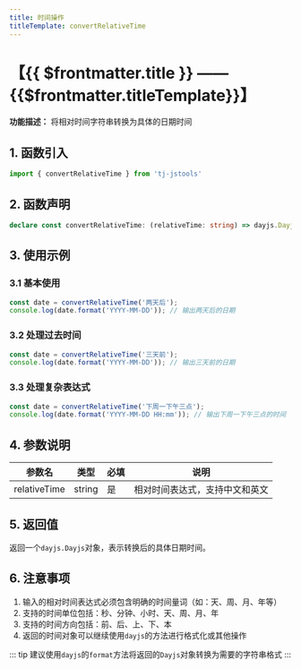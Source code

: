 ```yaml
---
title: 时间操作
titleTemplate: convertRelativeTime
---
```


# 【{{ $frontmatter.title }} —— {{$frontmatter.titleTemplate}}】

**功能描述：** 将相对时间字符串转换为具体的日期时间

## 1. 函数引入

```js
import { convertRelativeTime } from 'tj-jstools'
```

## 2. 函数声明

```ts
declare const convertRelativeTime: (relativeTime: string) => dayjs.Dayjs;
```

## 3. 使用示例

### 3.1 基本使用

```ts
const date = convertRelativeTime('两天后');
console.log(date.format('YYYY-MM-DD')); // 输出两天后的日期
```

### 3.2 处理过去时间

```ts
const date = convertRelativeTime('三天前');
console.log(date.format('YYYY-MM-DD')); // 输出三天前的日期
```

### 3.3 处理复杂表达式

```ts
const date = convertRelativeTime('下周一下午三点');
console.log(date.format('YYYY-MM-DD HH:mm')); // 输出下周一下午三点的时间
```

## 4. 参数说明

| 参数名 | 类型 | 必填 | 说明 |
|--------|------|------|------|
| relativeTime | string | 是 | 相对时间表达式，支持中文和英文 |

## 5. 返回值

返回一个`dayjs.Dayjs`对象，表示转换后的具体日期时间。

## 6. 注意事项

1. 输入的相对时间表达式必须包含明确的时间量词（如：天、周、月、年等）
2. 支持的时间单位包括：秒、分钟、小时、天、周、月、年
3. 支持的时间方向包括：前、后、上、下、本
4. 返回的时间对象可以继续使用`dayjs`的方法进行格式化或其他操作

::: tip
建议使用`dayjs`的`format`方法将返回的`Dayjs`对象转换为需要的字符串格式
:::
